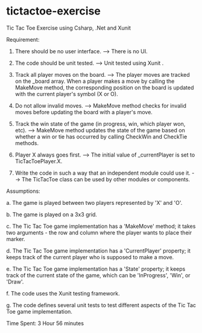 # tictactoe-exercise
Tic Tac Toe Exercise using Csharp, .Net and Xunit

Requirement:
1.  There should be no user interface.
--> There is no UI.

2. The code should be unit tested.
--> Unit tested using Xunit .

3. Track all player moves on the board.
--> The player moves are tracked on the _board array. When a player makes a move by calling the MakeMove method, the corresponding position on the board is updated with the current player's symbol (X or O).

4. Do not allow invalid moves.
--> MakeMove method checks for invalid moves before updating the board with a player's move.

5. Track the win state of the game (in progress, win, which player won, etc).
--> MakeMove method updates the state of the game based on whether a win or tie has occurred by calling CheckWin and CheckTie methods.

6. Player X always goes first.
--> The initial value of _currentPlayer is set to TicTacToePlayer.X.

7. Write the code in such a way that an independent module could use it.
--> The TicTacToe class can be used by other modules or components.



Assumptions:

a. The game is played between two players represented by 'X' and 'O'.

b. The game is played on a 3x3 grid.

c. The Tic Tac Toe game implementation has a 'MakeMove' method; it takes two arguments - the row and column where the player wants to place their marker.

d. The Tic Tac Toe game implementation has a 'CurrentPlayer' property; it keeps track of the current player who is supposed to make a move.

e. The Tic Tac Toe game implementation has a 'State' property; it keeps track of the current state of the game, which can be 'InProgress', 'Win', or 'Draw'.

f. The code uses the Xunit testing framework.

g. The code defines several unit tests to test different aspects of the Tic Tac Toe game implementation.

Time Spent:
3 Hour 56 minutes
